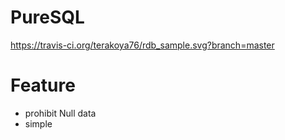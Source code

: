 # PureSQL

https://travis-ci.org/terakoya76/rdb_sample.svg?branch=master

# Feature
- prohibit Null data
- simple

